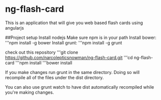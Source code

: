 # ng-flash-card
This is an application that will give you web based flash cards using angularjs

##Project setup
Install nodejs
Make sure npm is in your path
Install bower:
'''npm install -g bower
Install grunt:
'''npm install -g grunt

check out this repository
'''git clone https://github.com/narcolepticsnowman/ng-flash-card.git
'''cd ng-flash-card
'''npm install
'''bower install

If you make changes run grunt in the same directory.
Doing so will recompile all of the files under the dist directory.

You can also use grunt watch to have dist automatically recompiled while you're making changes.